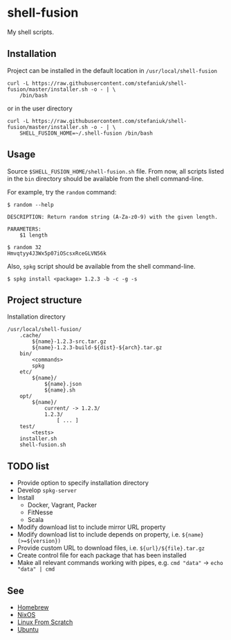 shell-fusion
============

My shell scripts.

Installation
------------

Project can be installed in the default location in `/usr/local/shell-fusion`

    curl -L https://raw.githubusercontent.com/stefaniuk/shell-fusion/master/installer.sh -o - | \
        /bin/bash

or in the user directory

    curl -L https://raw.githubusercontent.com/stefaniuk/shell-fusion/master/installer.sh -o - | \
        SHELL_FUSION_HOME=~/.shell-fusion /bin/bash

Usage
-----

Source `$SHELL_FUSION_HOME/shell-fusion.sh` file. From now, all scripts listed in the `bin` directory should be available from the shell command-line.

For example, try the `random` command:

    $ random --help

    DESCRIPTION: Return random string (A-Za-z0-9) with the given length.

    PARAMETERS:
        $1 length

    $ random 32
    Hmvqtyy4J3Wx5p07iOScsxRceGLVN56k

Also, `spkg` script should be available from the shell command-line.

    $ spkg install <package> 1.2.3 -b -c -g -s

Project structure
-----------------

Installation directory

    /usr/local/shell-fusion/
        .cache/
            ${name}-1.2.3-src.tar.gz
            ${name}-1.2.3-build-${dist}-${arch}.tar.gz
        bin/
            <commands>
            spkg
        etc/
            ${name}/
                ${name}.json
                ${name}.sh
        opt/
            ${name}/
                current/ -> 1.2.3/
                1.2.3/
                    [ ... ]
        test/
            <tests>
        installer.sh
        shell-fusion.sh

TODO list
---------

 * Provide option to specify installation directory
 * Develop `spkg-server`
 * Install
    - Docker, Vagrant, Packer
    - FitNesse
    - Scala
 * Modify download list to include mirror URL property
 * Modify download list to include depends on property, i.e. `${name} (>=${version})`
 * Provide custom URL to download files, i.e. `${url}/${file}.tar.gz`
 * Create control file for each package that has been installed
 * Make all relevant commands working with pipes, e.g. `cmd "data"` -> `echo "data" | cmd`

See
---

 * [Homebrew](http://brew.sh/)
 * [NixOS](http://nixos.org/)
 * [Linux From Scratch](http://www.linuxfromscratch.org/)
 * [Ubuntu](http://packages.ubuntu.com/)
